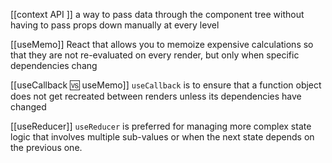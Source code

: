 [[context API ]] a way to pass data through the component tree without having to pass props down manually at every level

[[useMemo]] React that allows you to memoize expensive calculations so that they are not re-evaluated on every render, but only when specific dependencies chang

[[useCallback 🆚 useMemo]]  `useCallback` is to ensure that a function object does not get recreated between renders unless its dependencies have changed 

[[useReducer]] `useReducer` is preferred for managing more complex state logic that involves multiple sub-values or when the next state depends on the previous one.


